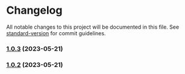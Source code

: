 # Changelog

All notable changes to this project will be documented in this file. See [standard-version](https://github.com/conventional-changelog/standard-version) for commit guidelines.

### [1.0.3](https://github.com/igor-couto/rust-ascii/compare/v1.0.2...v1.0.3) (2023-05-21)

### [1.0.2](https://github.com/igor-couto/rust-ascii/compare/v1.0.1...v1.0.2) (2023-05-21)
